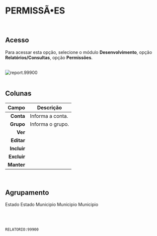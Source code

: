 # PERMISSÃ•ES
<br>

## Acesso
Para acessar esta opção, selecione o módulo **Desenvolvimento**, opção **Relatórios/Consultas**, opção **Permissões**.
<br>
<br>

![report.99900](https://raw.githubusercontent.com/netforcews/docs-siscom/master/relatorios/imagens/report.99900.png)
<br>
<br>

## Colunas
Campo | Descrição
--:|---
**Conta** | Informa a conta.
**Grupo** | Informa o grupo.
**Ver** | 
**Editar** | 
**Incluir** | 
**Excluir** | 
**Manter** | 
<br>

## Agrupamento
Estado
Estado
Municipio
Municipio
Municipio
<br>
<br>
<br>
<br>

```RELATORIO:99900```
